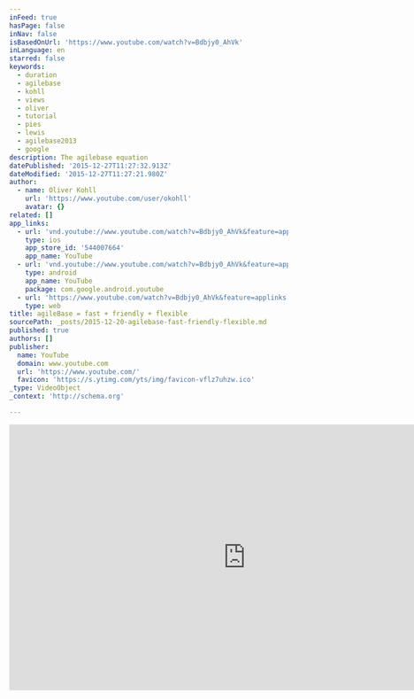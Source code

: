 ```yaml
---
inFeed: true
hasPage: false
inNav: false
isBasedOnUrl: 'https://www.youtube.com/watch?v=Bdbjy0_AhVk'
inLanguage: en
starred: false
keywords:
  - duration
  - agilebase
  - kohll
  - views
  - oliver
  - tutorial
  - pies
  - lewis
  - agilebase2013
  - google
description: The agilebase equation
datePublished: '2015-12-27T11:27:32.913Z'
dateModified: '2015-12-27T11:27:21.980Z'
author:
  - name: Oliver Kohll
    url: 'https://www.youtube.com/user/okohll'
    avatar: {}
related: []
app_links:
  - url: 'vnd.youtube://www.youtube.com/watch?v=Bdbjy0_AhVk&feature=applinks'
    type: ios
    app_store_id: '544007664'
    app_name: YouTube
  - url: 'vnd.youtube://www.youtube.com/watch?v=Bdbjy0_AhVk&feature=applinks'
    type: android
    app_name: YouTube
    package: com.google.android.youtube
  - url: 'https://www.youtube.com/watch?v=Bdbjy0_AhVk&feature=applinks'
    type: web
title: agileBase = fast + friendly + flexible
sourcePath: _posts/2015-12-20-agilebase-fast-friendly-flexible.md
published: true
authors: []
publisher:
  name: YouTube
  domain: www.youtube.com
  url: 'https://www.youtube.com/'
  favicon: 'https://s.ytimg.com/yts/img/favicon-vflz7uhzw.ico'
_type: VideoObject
_context: 'http://schema.org'

---
```

<iframe src="https://cdn.embedly.com/widgets/media.html?src=https%3A%2F%2Fwww.youtube.com%2Fembed%2FBdbjy0_AhVk%3Ffeature%3Doembed&amp;url=https%3A%2F%2Fwww.youtube.com%2Fwatch%3Fv%3DBdbjy0_AhVk&amp;image=https%3A%2F%2Fi.ytimg.com%2Fvi%2FBdbjy0_AhVk%2Fhqdefault.jpg&amp;key=b7d04c9b404c499eba89ee7072e1c4f7&amp;type=text%2Fhtml&amp;schema=youtube" width="854" height="480" scrolling="no" frameborder="0" allowfullscreen="allowfullscreen" style=""></iframe>